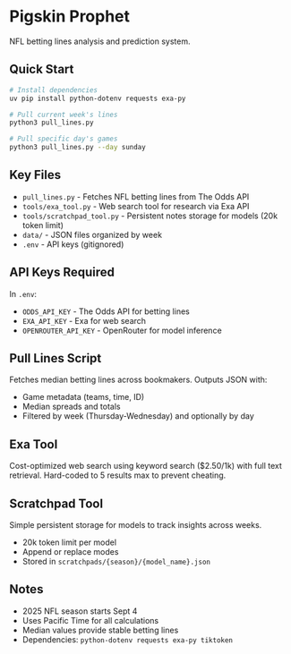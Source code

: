 # Pigskin Prophet

NFL betting lines analysis and prediction system.

## Quick Start

```bash
# Install dependencies
uv pip install python-dotenv requests exa-py

# Pull current week's lines
python3 pull_lines.py

# Pull specific day's games
python3 pull_lines.py --day sunday
```

## Key Files

- `pull_lines.py` - Fetches NFL betting lines from The Odds API
- `tools/exa_tool.py` - Web search tool for research via Exa API
- `tools/scratchpad_tool.py` - Persistent notes storage for models (20k token limit)
- `data/` - JSON files organized by week
- `.env` - API keys (gitignored)

## API Keys Required

In `.env`:
- `ODDS_API_KEY` - The Odds API for betting lines
- `EXA_API_KEY` - Exa for web search
- `OPENROUTER_API_KEY` - OpenRouter for model inference

## Pull Lines Script

Fetches median betting lines across bookmakers. Outputs JSON with:
- Game metadata (teams, time, ID)
- Median spreads and totals
- Filtered by week (Thursday-Wednesday) and optionally by day

## Exa Tool

Cost-optimized web search using keyword search ($2.50/1k) with full text retrieval. 
Hard-coded to 5 results max to prevent cheating.

## Scratchpad Tool

Simple persistent storage for models to track insights across weeks.
- 20k token limit per model
- Append or replace modes
- Stored in `scratchpads/{season}/{model_name}.json`

## Notes

- 2025 NFL season starts Sept 4
- Uses Pacific Time for all calculations
- Median values provide stable betting lines
- Dependencies: `python-dotenv requests exa-py tiktoken`